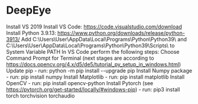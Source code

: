 # DeepEye

Install VS 2019
Install VS Code: https://code.visualstudio.com/download
Install Python 3.9.13: https://www.python.org/downloads/release/python-3913/
Add C:\Users\User\AppData\Local\Programs\Python\Python39\ and C:\Users\User\AppData\Local\Programs\Python\Python39\Scripts\ to System Variable PATH
In VS Code perform the following steps:
	Choose Command Prompt for Terminal (next stages are according to https://docs.opencv.org/4.x/d5/de5/tutorial_py_setup_in_windows.html)
	Update pip - run: python -m pip install --upgrade pip
	Install Numpy package - run: pip install numpy
	Install Matplotlib - run: pip install matplotlib 
	Install OpenCV - run: pip install opencv-python
	Install Pytorch (see https://pytorch.org/get-started/locally/#windows-pip) - run: pip3 install torch torchvision torchaudio